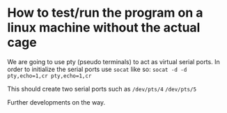 # How to test/run the program on a linux machine without the actual cage

We are going to use pty (pseudo terminals) to act as virtual serial ports.
In order to initialize the serial ports use `socat` like so:
```socat -d -d pty,echo=1,cr pty,echo=1,cr```

This should create two serial ports such as
`/dev/pts/4`
`/dev/pts/5`

Further developments on the way.
